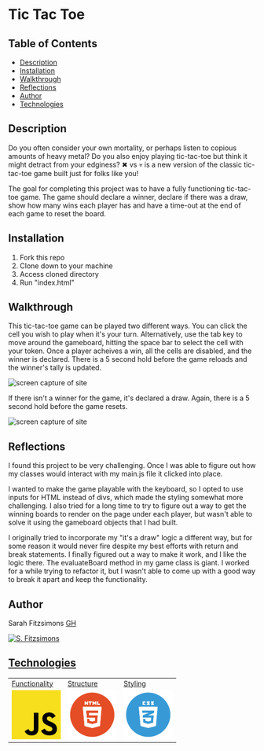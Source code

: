 # Tic Tac Toe

## Table of Contents
* [Description](#description)
* [Installation](#installation)
* [Walkthrough](#walkthrough)
* [Reflections](#reflections)
* [Author](#author)
* [Technologies](#technologies)

## Description

Do you often consider your own mortality, or perhaps listen to copious amounts of heavy metal? Do you also enjoy playing tic-tac-toe but think it might detract from your edginess? 
✖︎ vs 💀 is a new version of the classic tic-tac-toe game built just for folks like you! 

The goal for completing this project was to have a fully functioning tic-tac-toe game. The game should declare a winner, declare if there was a draw, show how many wins each player has and have a time-out at the end of each game to reset the board.

## Installation
1. Fork this repo
2. Clone down to your machine
3. Access cloned directory
4. Run "index.html"

## Walkthrough
This tic-tac-toe game can be played two different ways. You can click the cell you wish to play when it's your turn. Alternatively, use the tab key to move around the gameboard, hitting the space bar to select the cell with your token. Once a player acheives a win, all the cells are disabled, and the winner is declared. There is a 5 second hold before the game reloads and the winner's tally is updated. 

![screen capture of site](https://media.giphy.com/media/ohJuJ2wK243hBeTphM/giphy.gif)

If there isn't a winner for the game, it's declared a draw. Again, there is a 5 second hold before the game resets. 

![screen capture of site](https://media.giphy.com/media/ZQmbvdRylfb4AgRJMB/giphy.gif)

## Reflections
I found this project to be very challenging. Once I was able to figure out how my classes would interact with my main.js file it clicked into place. 


I wanted to make the game playable with the keyboard, so I opted to use inputs for HTML instead of divs, which made the styling somewhat more challenging. I also tried for a long time to try to figure out a way to get the winning boards to render on the page under each player, but wasn't able to solve it using the gameboard objects that I had built. 


I originally tried to incorporate my "it's a draw" logic a different way, but for some reason it would never fire despite my best efforts with return and break statements. I finally figured out a way to make it work, and I like the logic there. The evaluateBoard method in my game class is giant. I worked for a while trying to refactor it, but I wasn't able to come up with a good way to break it apart and keep the functionality. 



## Author

Sarah Fitzsimons <a href="https://github.com/sme93">GH


<img src="https://avatars.githubusercontent.com/u/74980483?s=400&u=666d5f139d0c221d8555a16e7f1b99069b6b9b0b&v=4" alt="S. Fitzsimons" width="125" height="auto" />

## Technologies

<table>
    <tr>
        <td>Functionality</td>
        <td>Structure</td>
        <td>Styling</td>
    </tr>
    </tr>
        <td><img src="./images/readme/js-icon.png" alt="javascript" width="100" height="auto" /></td>
        <td><img src="./images/readme/html-logo.png" alt="html" width="100" height="auto" /></td>
        <td><img src="./images/readme/css-logo.png" alt="css" width="100" height="auto" /></td>
    </tr>
</table>